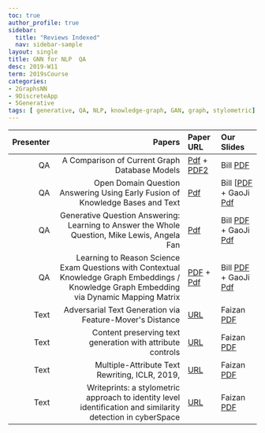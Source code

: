 ```yaml
---
toc: true
author_profile: true
sidebar:
  title: "Reviews Indexed"
  nav: sidebar-sample
layout: single
title: GNN for NLP  QA  
desc: 2019-W11
term: 2019sCourse
categories:
- 2GraphsNN
- 9DiscreteApp
- 5Generative
tags: [ generative, QA, NLP, knowledge-graph, GAN, graph, stylometric]
---
```



| Presenter | Papers | Paper URL| Our Slides |
| -----: | -------------------------------------: | :----- | :----- |
|  QA |   A Comparison of Current Graph Database Models   | [Pdf](http://www.renzoangles.net/files/gdm2012.pdf) + [PDF2](https://users.dcc.uchile.cl/~cgutierr/papers/surveyGDB.pdf) | Bill [PDF]({{site.baseurl}}/talks2019/19sCourse/20190301-Bill-GraphDatabase.pdf)  |
| QA |   Open Domain Question Answering Using Early Fusion of Knowledge Bases and Text     | [Pdf](https://arxiv.org/abs/1809.00782) | Bill [[PDF]({{site.baseurl}}/talks2019/19sCourse/20190215-Bill-QAKnowledgeBaseText.pdf) + GaoJi [Pdf]({{site.baseurl}}/talks2019/19scribeNotes/20190215-GaoJi-GRAFTNet.pdf) | 
|  QA |  Generative Question Answering: Learning to Answer the Whole Question, Mike Lewis, Angela Fan    | [Pdf](https://openreview.net/forum?id=Bkx0RjA9tX) | Bill [PDF]({{site.baseurl}}/talks2019/19sCourse/20190322-Bill-GenerativeQA.pdf)  + GaoJi [Pdf]({{site.baseurl}}/talks2019/19scribeNotes/20190322-GaoJi-GQA.pdf) | 
|  QA | Learning to Reason Science Exam Questions with Contextual Knowledge Graph Embeddings / Knowledge Graph Embedding via Dynamic Mapping Matrix    | [PDF](http://www.aclweb.org/anthology/P15-1067) + [Pdf](https://arxiv.org/abs/1805.12393) | Bill [PDF]({{site.baseurl}}/talks2019/19sCourse/20190412-Bill-KG2.pdf)  + GaoJi [Pdf](20190412-GaoJi-KG2.pdf) | 
| Text | Adversarial Text Generation via Feature-Mover's Distance | [URL]() | Faizan [PDF]({{site.baseurl}}/talks2019/19sCourse/20190410-Faizan-FeatureMover.pdf) |
| Text | Content preserving text generation with attribute controls   |  [URL]() | Faizan [PDF]({{site.baseurl}}/talks2019/19sCourse/20190417-Faizan-OpenAIGPT2.pdf) |  
| Text | Multiple-Attribute Text Rewriting, ICLR, 2019, | [URL]() | Faizan [PDF]({{site.baseurl}}/talks2019/19sCourse/20190313-Faizan-Styletransfer.pdf) |
| Text | Writeprints: a stylometric approach to identity level identification and similarity detection in cyberSpace | [URL]() | Faizan [PDF]({{site.baseurl}}/talks2019/19sCourse/20190226-Faizan-Writeprints.pdf) |
